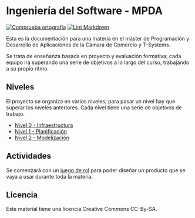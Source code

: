 # Ingeniería del Software - MPDA

[![Comprueba
ortografía](https://github.com/JJ/MPDA-IS/actions/workflows/check-readme.yml/badge.svg)](https://github.com/JJ/MPDA-IS/actions/workflows/check-readme.yml)
[![Lint
Markdown](https://github.com/JJ/MPDA-IS/actions/workflows/lint-markdown.yml/badge.svg)](https://github.com/JJ/MPDA-IS/actions/workflows/lint-markdown.yml)

Esta es la documentación para una materia en el máster de Programación y
Desarrollo de Aplicaciones de la Cámara de Comercio y T-Systems.

Se trata de enseñanza basada en proyecto y evaluación formativa; cada equipo irá
superando una serie de objetivos a lo largo del curso, trabajando a su propio ritmo.

## Niveles

El proyecto se organiza en varios niveles; para pasar un nivel hay que superar
los niveles anteriores. Cada nivel tiene una serie de objetivos de trabajo.

* [Nivel 0 - Infraestructura](doc/0.Repositorio.md)
* [Nivel 1 - Planificación](doc/1.Planificacion.md)
* [Nivel 2 - Modelización](doc/2.Modelo.md)

## Actividades

Se comenzará con un [juego de rol](doc/actividades/juego-rol-design-thinking.md)
para poder diseñar un producto que se vaya a usar durante toda la materia.

## Licencia

Este material tiene una licencia Creative Commons CC-By-SA.
